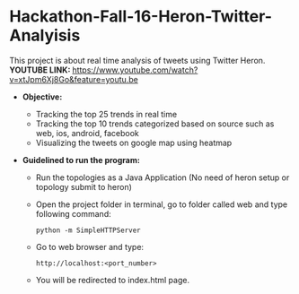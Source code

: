 # Hackathon-Fall-16-Heron-Twitter-Analyisis
This project is about real time analysis of tweets using Twitter Heron.
<br>
<B>YOUTUBE LINK: </B>  https://www.youtube.com/watch?v=xtJpm6Xj8Go&feature=youtu.be
* **Objective:** 
   - Tracking the top 25 trends in real time
   - Tracking the top 10 trends categorized based on source such as web, ios, android, facebook
   - Visualizing the tweets on google map using heatmap

* **Guidelined to run the program:** 
   - Run the topologies as a Java Application (No need of heron setup or topology submit to heron)
   - Open the project folder in terminal, go to folder called web and type following command:
   
        ```
        python -m SimpleHTTPServer
       ```
   - Go to web browser and type:
   
      ```
      http://localhost:<port_number>
      ```
   - You will be redirected to index.html page.
      
   
       
